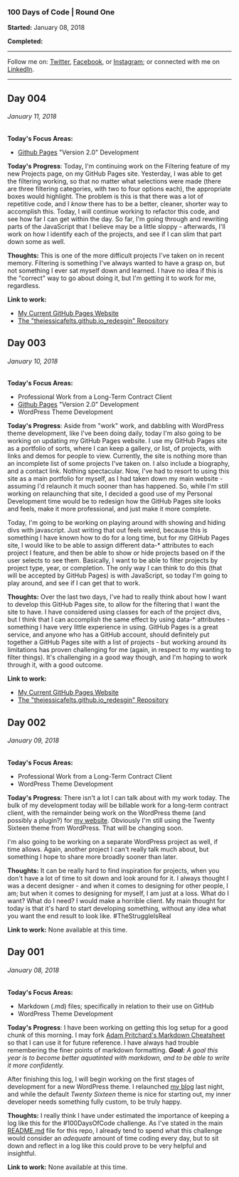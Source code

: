 ### 100 Days of Code | Round One
**Started:** January 08, 2018

**Completed:**

---

Follow me on: [Twitter](http://www.twitter.com/thejessicafelts), [Facebook](http://www.facebook.com/thejessicafelts), or [Instagram](http://www.instagram.com/thejessicafelts); or connected with me on [LinkedIn](http://www.linkedin.com/in/thejessicafelts).

---

## Day 004
###### January 11, 2018

**Today's Focus Areas:**
+ [Github Pages](http://thejessicafelts.github.io) "Version 2.0" Development

**Today's Progress**: Today, I'm continuing work on the Filtering feature of my new Projects page, on my GitHub Pages site. Yesterday, I was able to get the filtering working, so that no matter what selections were made (there are three filtering categories, with two to four options each), the appropriate boxes would highlight. The problem is this is that there was a lot of repetitive code, and I _know_ there has to be a better, cleaner, shorter way to accomplish this. Today, I will continue working to refactor this code, and see how far I can get within the day. So far, I'm going through and rewriting parts of the JavaScript that I believe may be a little sloppy - afterwards, I'll work on how I identify each of the projects, and see if I can slim that part down some as well.

**Thoughts:** This is one of the more difficult projects I've taken on in recent memory. Filtering is something I've always wanted to have a grasp on, but not something I ever sat myself down and learned. I have no idea if this is the "correct" way to go about doing it, but I'm getting it to work for me, regardless.

**Link to work:**
+ [My Current GitHub Pages Website](http://thejessicafelts.github.io)
+ [The "thejessicafelts.github.io_redesgin" Repository](https://github.com/thejessicafelts/thejessicafelts.github.io_redesign)


## Day 003
###### January 10, 2018

**Today's Focus Areas:**
+ Professional Work from a Long-Term Contract Client
+ [Github Pages](http://thejessicafelts.github.io) "Version 2.0" Development
+ WordPress Theme Development

**Today's Progress**: Aside from "work" work, and dabbling with WordPress theme development, like I've been doing daily, today I'm also going to be working on updating my GitHub Pages website. I use my GitHub Pages site as a portfolio of sorts, where I can keep a gallery, or list, of projects, with links and demos for people to view. Currently, the site is nothing more than an incomplete list of some projects I've taken on. I also include a biography, and a contact link. Nothing spectacular. Now, I've had to resort to using this site as a main portfolio for myself, as I had taken down my main website - assuming I'd relaunch it much sooner than has happened. So, while I'm still working on relaunching that site, I decided a good use of my Personal Development time would be to redesign how the GitHub Pages site looks and feels, make it more professional, and just make it more complete.

Today, I'm going to be working on playing around with showing and hiding divs with javascript. Just writing that out feels weird, because this is something I have known how to do for a long time, but for my GitHub Pages site, I would like to be able to assign different data-* attributes to each project I feature, and then be able to show or hide projects based on if the user selects to see them. Basically, I want to be able to filter projects by project type, year, or completion. The only way I can think to do this (that will be accepted by GitHub Pages) is with JavaScript, so today I'm going to play around, and see if I can get that to work.

**Thoughts:** Over the last two days, I've had to really think about how I want to develop this GitHub Pages site, to allow for the filtering that I want the site to have. I have considered using classes for each of the project divs, but I think that I can accomplish the same effect by using data-* attributes - something I have very little experience in using. GitHub Pages is a great service, and anyone who has a GitHub account, should definitely put together a GitHub Pages site with a list of projects - but working around its limitations has proven challenging for me (again, in respect to my wanting to filter things). It's challenging in a good way though, and I'm hoping to work through it, with a good outcome.

**Link to work:**
+ [My Current GitHub Pages Website](http://thejessicafelts.github.io)
+ [The "thejessicafelts.github.io_redesgin" Repository](https://github.com/thejessicafelts/thejessicafelts.github.io_redesign)

## Day 002
###### January 09, 2018

**Today's Focus Areas:**
+ Professional Work from a Long-Term Contract Client
+ WordPress Theme Development

**Today's Progress**: There isn't a lot I can talk about with my work today. The bulk of my development today will be billable work for a long-term contract client, with the remainder being work on the WordPress theme (and possibly a plugin?) for [my website](http://www.thejessicafelts.com). Obviously I'm still using the Twenty Sixteen theme from WordPress. That will be changing soon.

I'm also going to be working on a separate WordPress project as well, if time allows. Again, another project I can't really talk much about, but something I hope to share more broadly sooner than later.

**Thoughts:** It can be really hard to find inspiration for projects, when you don't have a lot of time to sit down and look around for it. I always thought I was a decent designer - and when it comes to designing for other people, I am; but when it comes to designing for myself, I am just at a loss. What do I want? What do I need? I would make a horrible client. My main thought for today is that it's hard to start developing something, without any idea what you want the end result to look like. #TheStruggleIsReal

**Link to work:** None available at this time.

## Day 001
###### January 08, 2018

**Today's Focus Areas:**
+ Markdown (.md) files; specifically in relation to their use on GitHub
+ WordPress Theme Development

**Today's Progress**: I have been working on getting this log setup for a good chunk of this morning. I may fork [Adam Pritchard's Markdown Cheatsheet](https://github.com/adam-p/markdown-here/wiki/Markdown-Cheatsheet) so that I can use it for future reference. I have always had trouble remembering the finer points of markdown formatting. _**Goal:** A goal this year is to become better aquatinted with markdown, and to be able to write it more confidently._

After finishing this log, I will begin working on the first stages of development for a new WordPress theme. I relaunched [my blog](http://www.thejessicafelts.com) last night, and while the default _Twenty Sixteen_ theme is nice for starting out, my inner developer needs something fully custom, to be truly happy.

**Thoughts:** I really think I have under estimated the importance of keeping a log like this for the #100DaysOfCode challenge. As I've stated in the main [README.md](https://github.com/thejessicafelts/100-days-of-code/blob/master/README.md) file for this repo, I already tend to spend what this challenge would consider an _adequate_ amount of time coding every day, but to sit down and reflect in a log like this could prove to be very helpful and insightful.

**Link to work:** None available at this time.
